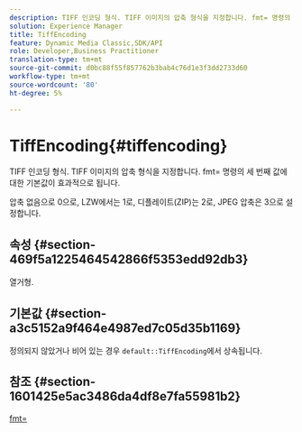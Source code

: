 ```yaml
---
description: TIFF 인코딩 형식. TIFF 이미지의 압축 형식을 지정합니다. fmt= 명령의 세 번째 값에 대한 기본값이 효과적으로 됩니다.
solution: Experience Manager
title: TiffEncoding
feature: Dynamic Media Classic,SDK/API
role: Developer,Business Practitioner
translation-type: tm+mt
source-git-commit: d0bc88f55f857762b3bab4c76d1e3f3dd2733d60
workflow-type: tm+mt
source-wordcount: '80'
ht-degree: 5%

---
```



# TiffEncoding{#tiffencoding}

TIFF 인코딩 형식. TIFF 이미지의 압축 형식을 지정합니다. fmt= 명령의 세 번째 값에 대한 기본값이 효과적으로 됩니다.

압축 없음으로 0으로, LZW에서는 1로, 디플레이트(ZIP)는 2로, JPEG 압축은 3으로 설정합니다.

## 속성 {#section-469f5a1225464542866f5353edd92db3}

열거형.

## 기본값 {#section-a3c5152a9f464e4987ed7c05d35b1169}

정의되지 않았거나 비어 있는 경우 `default::TiffEncoding`에서 상속됩니다.

## 참조 {#section-1601425e5ac3486da4df8e7fa55981b2}

[fmt=](../../../../../ir-api/http-protocol/image-rendering-api-ref/c-ir-http-protocol-ref/c-ir-http-protocol-command-reference/r-ir-fmt.md#reference-4c743f67d56b47c5b774fcc900ff758c)
